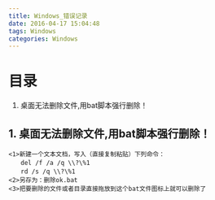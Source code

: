 ```yaml
---
title: Windows_错误记录
date: 2016-04-17 15:04:48
tags: Windows
categories: Windows
---
```



目录
=============================
1.  桌面无法删除文件,用bat脚本强行删除！




## 1. 桌面无法删除文件,用bat脚本强行删除！
```
<1>新建一个文本文档，写入（直接复制粘贴）下列命令：
　　del /f /a /q \\?\%1
　　rd /s /q \\?\%1
<2>另存为：删除ok.bat 
<3>把要删除的文件或者目录直接拖放到这个bat文件图标上就可以删除了
```

